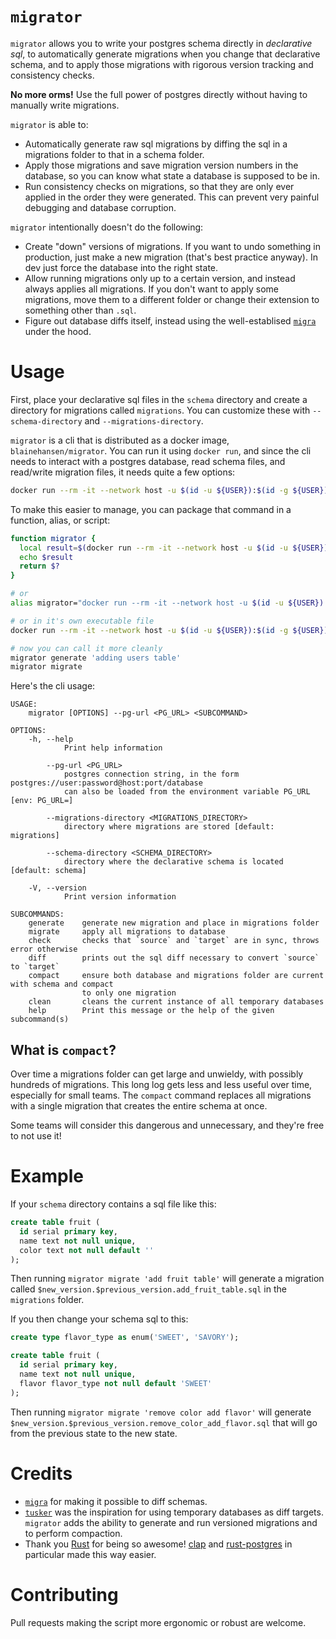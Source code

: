 # `migrator`

`migrator` allows you to write your postgres schema directly in *declarative sql*, to automatically generate migrations when you change that declarative schema, and to apply those migrations with rigorous version tracking and consistency checks.

**No more orms!** Use the full power of postgres directly without having to manually write migrations.

`migrator` is able to:

- Automatically generate raw sql migrations by diffing the sql in a migrations folder to that in a schema folder.
- Apply those migrations and save migration version numbers in the database, so you can know what state a database is supposed to be in.
- Run consistency checks on migrations, so that they are only ever applied in the order they were generated. This can prevent very painful debugging and database corruption.

`migrator` intentionally doesn't do the following:

- Create "down" versions of migrations. If you want to undo something in production, just make a new migration (that's best practice anyway). In dev just force the database into the right state.
- Allow running migrations only up to a certain version, and instead always applies all migrations. If you don't want to apply some migrations, move them to a different folder or change their extension to something other than `.sql`.
- Figure out database diffs itself, instead using the well-establised [`migra`](https://github.com/djrobstep/migra) under the hood.

# Usage

First, place your declarative sql files in the `schema` directory and create a directory for migrations called `migrations`. You can customize these with `--schema-directory` and `--migrations-directory`.

`migrator` is a cli that is distributed as a docker image, `blainehansen/migrator`. You can run it using `docker run`, and since the cli needs to interact with a postgres database, read schema files, and read/write migration files, it needs quite a few options:


```bash
docker run --rm -it --network host -u $(id -u ${USER}):$(id -g ${USER}) -v $(pwd):/working blainehansen/migrator <args>
```

To make this easier to manage, you can package that command in a function, alias, or script:

```bash
function migrator {
  local result=$(docker run --rm -it --network host -u $(id -u ${USER}):$(id -g ${USER}) -v -e PG_URL=$PG_URL $(pwd):/working blainehansen/migrator "$@")
  echo $result
  return $?
}

# or
alias migrator="docker run --rm -it --network host -u $(id -u ${USER}):$(id -g ${USER}) -v -e PG_URL=$PG_URL $(pwd):/working blainehansen/migrator"

# or in it's own executable file
docker run --rm -it --network host -u $(id -u ${USER}):$(id -g ${USER}) -v -e PG_URL=$PG_URL $(pwd):/working blainehansen/migrator "$@"

# now you can call it more cleanly
migrator generate 'adding users table'
migrator migrate
```

Here's the cli usage:

```
USAGE:
    migrator [OPTIONS] --pg-url <PG_URL> <SUBCOMMAND>

OPTIONS:
    -h, --help
            Print help information

        --pg-url <PG_URL>
            postgres connection string, in the form postgres://user:password@host:port/database
            can also be loaded from the environment variable PG_URL [env: PG_URL=]

        --migrations-directory <MIGRATIONS_DIRECTORY>
            directory where migrations are stored [default: migrations]

        --schema-directory <SCHEMA_DIRECTORY>
            directory where the declarative schema is located [default: schema]

    -V, --version
            Print version information

SUBCOMMANDS:
    generate    generate new migration and place in migrations folder
    migrate     apply all migrations to database
    check       checks that `source` and `target` are in sync, throws error otherwise
    diff        prints out the sql diff necessary to convert `source` to `target`
    compact     ensure both database and migrations folder are current with schema and compact
                to only one migration
    clean       cleans the current instance of all temporary databases
    help        Print this message or the help of the given subcommand(s)
```

## What is `compact`?

Over time a migrations folder can get large and unwieldy, with possibly hundreds of migrations. This long log gets less and less useful over time, especially for small teams. The `compact` command replaces all migrations with a single migration that creates the entire schema at once.

Some teams will consider this dangerous and unnecessary, and they're free to not use it!

# Example

If your `schema` directory contains a sql file like this:

```sql
create table fruit (
  id serial primary key,
  name text not null unique,
  color text not null default ''
);
```

Then running `migrator migrate 'add fruit table'` will generate a migration called `$new_version.$previous_version.add_fruit_table.sql` in the `migrations` folder.

If you then change your schema sql to this:

```sql
create type flavor_type as enum('SWEET', 'SAVORY');

create table fruit (
  id serial primary key,
  name text not null unique,
  flavor flavor_type not null default 'SWEET'
);
```

Then running `migrator migrate 'remove color add flavor'` will generate `$new_version.$previous_version.remove_color_add_flavor.sql` that will go from the previous state to the new state.

# Credits

- [`migra`](https://github.com/djrobstep/migra) for making it possible to diff schemas.
- [`tusker`](https://github.com/bikeshedder/tusker) was the inspiration for using temporary databases as diff targets. `migrator` adds the ability to generate and run versioned migrations and to perform compaction.
- Thank you [Rust](https://www.rust-lang.org/) for being so awesome! [clap](https://github.com/clap-rs/clap) and [rust-postgres](https://github.com/sfackler/rust-postgres) in particular made this way easier.

# Contributing

Pull requests making the script more ergonomic or robust are welcome.
